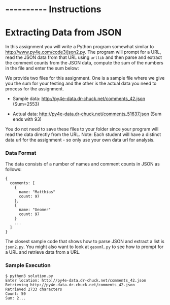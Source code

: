 #
# ---------- Instructions
#

# Extracting Data from JSON

In this assignment you will write a Python program somewhat similar to http://www.py4e.com/code3/json2.py. The program will prompt for a URL, read the JSON data from that URL using `urllib` and then parse and extract the comment counts from the JSON data, compute the sum of the numbers in the file and enter the sum below:

We provide two files for this assignment. One is a sample file where we give you the sum for your testing and the other is the actual data you need to process for the assignment.

  - Sample data: http://py4e-data.dr-chuck.net/comments_42.json (Sum=2553)

  - Actual data: http://py4e-data.dr-chuck.net/comments_51637.json (Sum ends with 93)

You do not need to save these files to your folder since your program will read the data directly from the URL. Note: Each student will have a distinct data url for the assignment - so only use your own data url for analysis.

### Data Format

The data consists of a number of names and comment counts in JSON as follows:

```
{
  comments: [
    {
      name: "Matthias"
      count: 97
    },
    {
      name: "Geomer"
      count: 97
    }
    ...
  ]
}
```

The closest sample code that shows how to parse JSON and extract a list is `json2.py`. You might also want to look at `geoxml.py` to see how to prompt for a URL and retrieve data from a URL.

### Sample Execution

```
$ python3 solution.py
Enter location: http://py4e-data.dr-chuck.net/comments_42.json
Retrieving http://py4e-data.dr-chuck.net/comments_42.json
Retrieved 2733 characters
Count: 50
Sum: 2...
```
